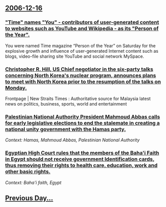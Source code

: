 ## [2006-12-16](/news/2006/12/16/index.md)

### [ "Time" names "You" - contributors of user-generated content to websites such as YouTube and Wikipedia - as its "Person of the Year". ](/news/2006/12/16/time-names-you-contributors-of-user-generated-content-to-websites-such-as-youtube-and-wikipedia-as-its-person-of-the-year.md)
You were named Time magazine &#8220;Person of the Year&#8221; on Saturday for the explosive growth and influence of user-generated Internet content such as blogs, video-file sharing site YouTube and social network MySpace.

### [ Christopher R. Hill, US Chief negotiator in the six-party talks concerning North Korea's nuclear program, announces plans to meet with North Korea prior to the resumption of the talks on Monday. ](/news/2006/12/16/christopher-r-hill-us-chief-negotiator-in-the-six-party-talks-concerning-north-korea-s-nuclear-program-announces-plans-to-meet-with-nort.md)
Frontpage | New Straits Times : Authoritative source for Malaysia latest news on politics, business, sports, world and entertainment

### [ Palestinian National Authority President Mahmoud Abbas calls for early legislative elections to end the stalemate in creating a national unity government with the Hamas party. ](/news/2006/12/16/palestinian-national-authority-president-mahmoud-abbas-calls-for-early-legislative-elections-to-end-the-stalemate-in-creating-a-national-un.md)
_Context: Hamas, Mahmoud Abbas, Palestinian National Authority_

### [ Egyptian High Court rules that the members of the Baha'i Faith in Egypt should not receive government Identification cards, thus removing their rights to health care, education, work and other basic rights. ](/news/2006/12/16/egyptian-high-court-rules-that-the-members-of-the-baha-a-faith-in-egypt-should-not-receive-government-identification-cards-thus-removing.md)
_Context: Baha'i faith, Egypt_

## [Previous Day...](/news/2006/12/15/index.md)

